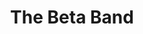 ---
title: "The Beta Band"
summary: "Scottish band formed in 1996 and disbanded 2004. Genres: Folktronica, experimental music, downtempo, indie rock, folk."
image: "the-beta-band.jpg"
apple_music_artist_url: "None"
---